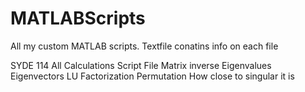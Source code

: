 MATLABScripts
=============

All my custom MATLAB scripts. Textfile conatins info on each file

SYDE 114 All Calculations Script File
Matrix inverse
Eigenvalues Eigenvectors
LU Factorization Permutation
How close to singular it is
